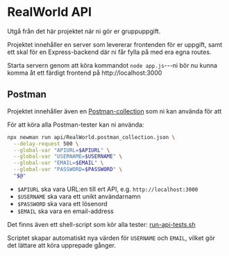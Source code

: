 # RealWorld API

Utgå från det här projektet när ni gör er gruppuppgift.

Projektet innehåller en server som levererar frontenden för er uppgift, samt ett skal för en Express-backend där ni får fylla på med era egna routes.

Starta servern genom att köra kommandot `node app.js`---ni bör nu kunna komma åt ett färdigt frontend på http://localhost:3000

## Postman

Projektet innehåller även en [Postman-collection](api/RealWorld.postman_collection.json) som ni kan använda för att 

För att köra alla Postman-tester kan ni använda:

```sh
npx newman run api/RealWorld.postman_collection.json \
  --delay-request 500 \
  --global-var "APIURL=$APIURL" \
  --global-var "USERNAME=$USERNAME" \
  --global-var "EMAIL=$EMAIL" \
  --global-var "PASSWORD=$PASSWORD" \
  "$@"
```

 - `$APIURL` ska vara URL:en till ert API, e.g. `http://localhost:3000`
 - `$USERNAME` ska vara ett unikt användarnamn
 - `$PASSWORD` ska vara ett lösenord
 - `$EMAIL` ska vara en email-address

Det finns även ett shell-script som kör alla tester: [run-api-tests.sh](api/run-api-tests.sh)

Scriptet skapar automatiskt nya värden för `USERNAME` och `EMAIL`, vilket gör det lättare att köra upprepade gånger.
